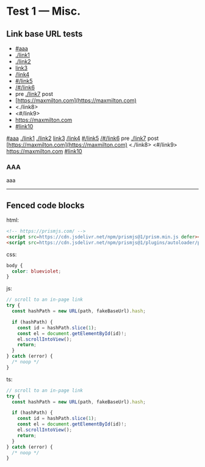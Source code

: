 # Test 1 — Misc.

## Link base URL tests

- [#aaa](#aaa)
- [./link1](./link1)
- [./link2](./link2)
- [link3](link3)
- [/link4](/link4)
- [#/link5](#/link5)
- [/#/link6](/#/link6)
- pre [./link7](./link7) post
- [https://maxmilton.com](https://maxmilton.com)
- <./link8>
- <#/link9>
- <https://maxmilton.com>
- [#link10](#link10)

[#aaa](#aaa)
[./link1](./link1)
[./link2](./link2)
[link3](link3)
[/link4](/link4)
[#/link5](#/link5)
[/#/link6](/#/link6)
pre [./link7](./link7) post
[https://maxmilton.com](https://maxmilton.com)
<./link8>
<#/link9>
<https://maxmilton.com>
[#link10](#link10)

<h3 id="aaa">AAA</h3>

aaa

---

## Fenced code blocks

html:

```html
<!-- https://prismjs.com/ -->
<script src=https://cdn.jsdelivr.net/npm/prismjs@1/prism.min.js defer></script>
<script src=https://cdn.jsdelivr.net/npm/prismjs@1/plugins/autoloader/prism-autoloader.min.js defer></script>
```

css:

```css
body {
  color: blueviolet;
}
```

js:

```js
// scroll to an in-page link
try {
  const hashPath = new URL(path, fakeBaseUrl).hash;

  if (hashPath) {
    const id = hashPath.slice(1);
    const el = document.getElementById(id)!;
    el.scrollIntoView();
    return;
  }
} catch (error) {
  /* noop */
}
```

ts:

```ts
// scroll to an in-page link
try {
  const hashPath = new URL(path, fakeBaseUrl).hash;

  if (hashPath) {
    const id = hashPath.slice(1);
    const el = document.getElementById(id)!;
    el.scrollIntoView();
    return;
  }
} catch (error) {
  /* noop */
}
```
